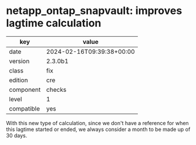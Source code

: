 [//]: # (werk v2)
# netapp_ontap_snapvault: improves lagtime calculation

key        | value
---------- | ---
date       | 2024-02-16T09:39:38+00:00
version    | 2.3.0b1
class      | fix
edition    | cre
component  | checks
level      | 1
compatible | yes

With this new type of calculation, since we don't have a reference for when this lagtime started or ended,
we always consider a month to be made up of 30 days.
